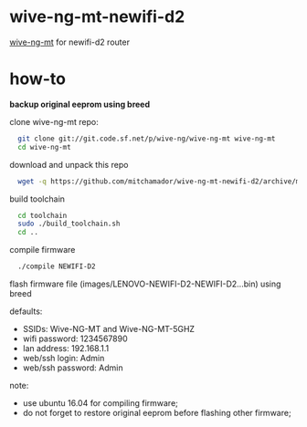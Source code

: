 # wive-ng-mt-newifi-d2
[wive-ng-mt](https://sourceforge.net/projects/wive-ng/) for newifi-d2 router

# how-to

**backup original eeprom using breed**

clone wive-ng-mt repo:
```sh
  git clone git://git.code.sf.net/p/wive-ng/wive-ng-mt wive-ng-mt
  cd wive-ng-mt
```

download and unpack this repo
```sh
  wget -q https://github.com/mitchamador/wive-ng-mt-newifi-d2/archive/master.tar.gz -O - | tar --strip-components=1 -zxf -
```

build toolchain
```sh
  cd toolchain
  sudo ./build_toolchain.sh
  cd ..
```

compile firmware
```sh
  ./compile NEWIFI-D2
```

flash firmware file (images/LENOVO-NEWIFI-D2-NEWIFI-D2...bin) using breed

defaults:
- SSIDs: Wive-NG-MT and Wive-NG-MT-5GHZ
- wifi password: 1234567890
- lan address: 192.168.1.1
- web/ssh login: Admin
- web/ssh password: Admin

note:
- use ubuntu 16.04 for compiling firmware;
- do not forget to restore original eeprom before flashing other firmware;
